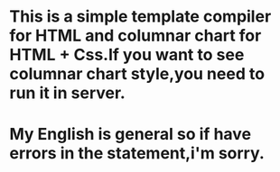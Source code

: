 # This is a simple template compiler for HTML and columnar chart for HTML + Css.If you want to see columnar chart style,you need to run it in server.
# My English is general so if have errors in the statement,i'm sorry.
